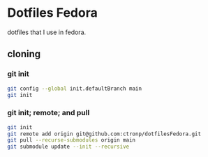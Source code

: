 # Dotfiles Fedora

dotfiles that I use in fedora.

## cloning

### git init

```bash
git config --global init.defaultBranch main
git init
```

### git init; remote; and pull

```bash
git init
git remote add origin git@github.com:ctronp/dotfilesFedora.git
git pull --recurse-submodules origin main
git submodule update --init --recursive
```
